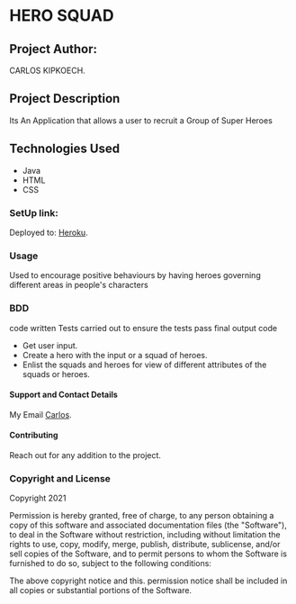 # HERO SQUAD

## Project Author:
CARLOS KIPKOECH.

## Project Description
Its An Application that allows a user to recruit a Group of Super Heroes

## Technologies Used
* Java
* HTML
* CSS
### SetUp link:
Deployed to: [Heroku](https://heroku9.herokuapp.com/).

### Usage
Used to encourage positive behaviours by having heroes governing different areas in people's characters

### BDD
code written
Tests carried out to ensure the tests pass
final output code
* Get user input.
* Create a hero with the input or a squad of heroes.
* Enlist the squads and heroes for view of different attributes of the squads or heroes.

#### Support and Contact Details
My Email [Carlos](carlos598798@gmail.com).

#### Contributing
Reach out for any addition to the project.

### Copyright and License
Copyright 2021

Permission is hereby granted, free of charge, to any person obtaining a copy of this software and associated documentation files (the "Software"), to deal in the Software without restriction, including without limitation the rights to use, copy, modify, merge, publish, distribute, sublicense, and/or sell copies of the Software, and to permit persons to whom the Software is furnished to do so, subject to the following conditions:

The above copyright notice and this. permission notice shall be included in all copies or substantial portions of the Software.
